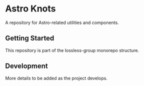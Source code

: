 # Astro Knots

A repository for Astro-related utilities and components.

## Getting Started

This repository is part of the lossless-group monorepo structure.

## Development

More details to be added as the project develops.
